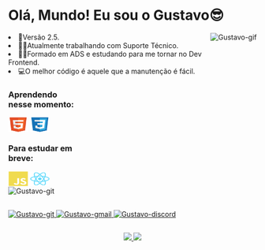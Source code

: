 <h1>Olá, Mundo! Eu sou o Gustavo😎</h1>
<img align="right" alt="Gustavo-gif" height="300" src="https://c.tenor.com/rkY5QA5c3VAAAAAC/gato-digitando.gif"/>
<li>🎉Versão 2.5.</li>
<li>🏋️‍♀️Atualmente trabalhando com Suporte Técnico.</li>
<li>👨‍🎓Formado em ADS e estudando para me tornar no Dev Frontend.</li>
<li>💻O melhor código é aquele que a manutenção é fácil.</li>


  <div style="display: inline_block; width: 10em;">
  <h3>Aprendendo nesse momento:</h3>
    <img align="center" alt="Gustavo-html" height="30" width="40" src="https://raw.githubusercontent.com/devicons/devicon/master/icons/html5/html5-original.svg">
    <img align="center" alt="Gustavo-css" height="30" width="40" src="https://raw.githubusercontent.com/devicons/devicon/master/icons/css3/css3-original.svg">
  </div>

  <div style="display: inline_block; width: 10em;">
  <h3>Para estudar em breve:</h3>
    <img align="center" alt="Gustavo-js" height="30" width="40" src="https://raw.githubusercontent.com/devicons/devicon/master/icons/javascript/javascript-plain.svg">
    <img align="center" alt="Gustavo-react" height="30" width="40" src="https://raw.githubusercontent.com/devicons/devicon/master/icons/react/react-original.svg">
    <img align="center" alt="Gustavo-git" height="30" width="40" src="https://cdn.jsdelivr.net/gh/devicons/devicon/icons/git/git-original.svg" />
  </div>


## 
<a href="https://www.linkedin.com/in/devgustavosantos/" target="_blank"><img alt="Gustavo-git" src="https://img.shields.io/badge/LinkedIn-0077B5?style=for-the-badge&logo=linkedin&logoColor=white" /> </a>
<a href="mailto:gustavom96.santos@gmail.com" target="_blank"><img alt="Gustavo-gmail" src="https://img.shields.io/badge/Gmail-D14836?style=for-the-badge&logo=gmail&logoColor=white" /> </a>
<a href="https://discord.com/channels/940492484197367838/940492484197367840" target="_blank"><img alt="Gustavo-discord" src="https://img.shields.io/badge/Discord-7289DA?style=for-the-badge&logo=discord&logoColor=white"/> </a>

## 


<div align="center">
  <a href="https://github.com/devgustavosantos">
  <img height="150em" src="https://github-readme-stats.vercel.app/api?username=devgustavosantos&show_icons=true&theme=dark&include_all_commits=true&count_private=true"/>
  <img height="150em" src="https://github-readme-stats.vercel.app/api/top-langs/?username=devgustavosantos&layout=compact&langs_count=7&theme=dark"/>
</div>

  
